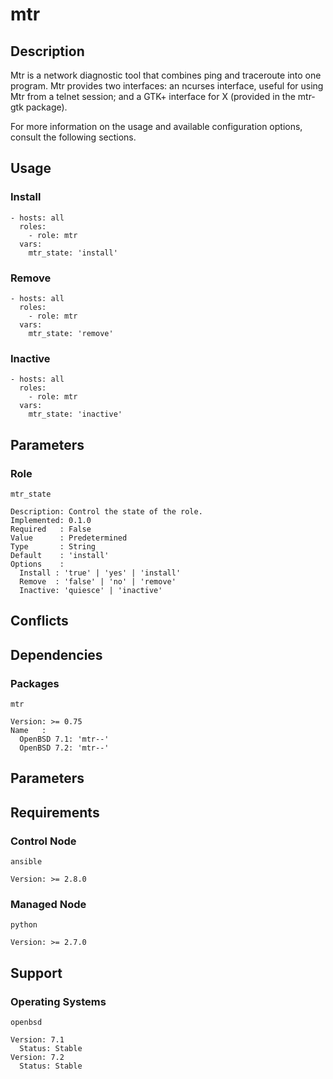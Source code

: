 # mtr

## Description

Mtr is a network diagnostic tool that combines ping and traceroute into one
program. Mtr provides two interfaces: an ncurses interface, useful for using Mtr
from a telnet session; and a GTK+ interface for X (provided in the mtr-gtk
package).

For more information on the usage and available configuration options,
consult the following sections.

## Usage

### Install

```
- hosts: all
  roles:
    - role: mtr
  vars:
    mtr_state: 'install'
```

### Remove

```
- hosts: all
  roles:
    - role: mtr
  vars:
    mtr_state: 'remove'
```

### Inactive

```
- hosts: all
  roles:
    - role: mtr
  vars:
    mtr_state: 'inactive'
```

## Parameters

### Role

`mtr_state`

    Description: Control the state of the role.
    Implemented: 0.1.0
    Required   : False
    Value      : Predetermined
    Type       : String
    Default    : 'install'
    Options    :
      Install : 'true' | 'yes' | 'install'
      Remove  : 'false' | 'no' | 'remove'
      Inactive: 'quiesce' | 'inactive'

## Conflicts

## Dependencies

### Packages

`mtr`

    Version: >= 0.75
    Name   :
      OpenBSD 7.1: 'mtr--'
      OpenBSD 7.2: 'mtr--'

## Parameters

## Requirements

### Control Node

`ansible`

    Version: >= 2.8.0

### Managed Node

`python`

    Version: >= 2.7.0

## Support

### Operating Systems

`openbsd`

    Version: 7.1
      Status: Stable
    Version: 7.2
      Status: Stable
